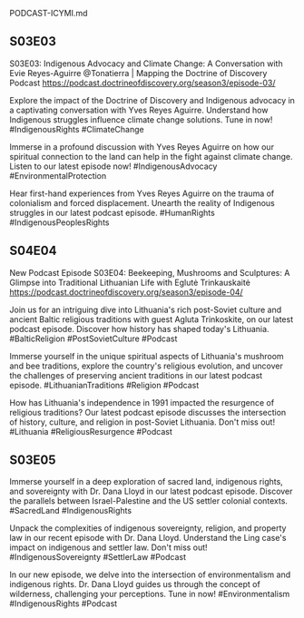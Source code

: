 PODCAST-ICYMI.md
## S03E03
S03E03: Indigenous Advocacy and Climate Change: A Conversation with Evie Reyes-Aguirre @Tonatierra | Mapping the Doctrine of Discovery Podcast https://podcast.doctrineofdiscovery.org/season3/episode-03/ 

Explore the impact of the Doctrine of Discovery and Indigenous advocacy in a captivating conversation with Yves Reyes Aguirre. Understand how Indigenous struggles influence climate change solutions. Tune in now! #IndigenousRights #ClimateChange


Immerse in a profound discussion with Yves Reyes Aguirre on how our spiritual connection to the land can help in the fight against climate change. Listen to our latest episode now! #IndigenousAdvocacy #EnvironmentalProtection


Hear first-hand experiences from Yves Reyes Aguirre on the trauma of colonialism and forced displacement. Unearth the reality of Indigenous struggles in our latest podcast episode. #HumanRights #IndigenousPeoplesRights


## S04E04
New Podcast Episode S03E04: Beekeeping, Mushrooms and Sculptures: A Glimpse into Traditional Lithuanian Life with Eglutė Trinkauskaitė https://podcast.doctrineofdiscovery.org/season3/episode-04/ 

Join us for an intriguing dive into Lithuania's rich post-Soviet culture and ancient Baltic religious traditions with guest Agluta Trinkoskite, on our latest podcast episode. Discover how history has shaped today's Lithuania. #BalticReligion #PostSovietCulture #Podcast

Immerse yourself in the unique spiritual aspects of Lithuania's mushroom and bee traditions, explore the country's religious evolution, and uncover the challenges of preserving ancient traditions in our latest podcast episode. #LithuanianTraditions #Religion #Podcast

How has Lithuania's independence in 1991 impacted the resurgence of religious traditions? Our latest podcast episode discusses the intersection of history, culture, and religion in post-Soviet Lithuania. Don't miss out! #Lithuania #ReligiousResurgence #Podcast

## S03E05
Immerse yourself in a deep exploration of sacred land, indigenous rights, and sovereignty with Dr. Dana Lloyd in our latest podcast episode. Discover the parallels between Israel-Palestine and the US settler colonial contexts. #SacredLand #IndigenousRights


Unpack the complexities of indigenous sovereignty, religion, and property law in our recent episode with Dr. Dana Lloyd. Understand the Ling case's impact on indigenous and settler law. Don't miss out! #IndigenousSovereignty #SettlerLaw #Podcast


In our new episode, we delve into the intersection of environmentalism and indigenous rights. Dr. Dana Lloyd guides us through the concept of wilderness, challenging your perceptions. Tune in now! #Environmentalism #IndigenousRights #Podcast


